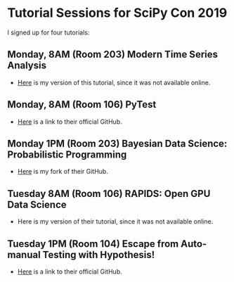 # Tutorial Sessions for SciPy Con 2019

I signed up for four tutorials:



## Monday, 8AM (Room 203) Modern Time Series Analysis

* [Here](https://github.com/theJollySin/scipy_con_2019/tree/master/modern_time_series_analysis/README.md) is my version of this tutorial, since it was not available online.


## Monday, 8AM (Room 106) PyTest

* [Here](https://leemangeophysicalllc.github.io/testing-with-python/) is a link to their official GitHub.


## Monday 1PM (Room 203) Bayesian Data Science: Probabilistic Programming

* [Here](https://github.com/theJollySin/bayesian-stats-modelling-tutorial) is my fork of their GitHub.




## Tuesday 8AM (Room 106) RAPIDS: Open GPU Data Science

* Here is my version of their tutorial, since it was not available online.


## Tuesday 1PM (Room 104) Escape from Auto-manual Testing with Hypothesis!

* [Here](https://github.com/Zac-HD/escape-from-automanual-testing) is a link to their official GitHub.

